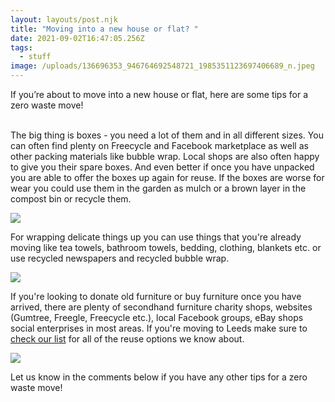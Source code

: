 ```yaml
---
layout: layouts/post.njk
title: "Moving into a new house or flat? "
date: 2021-09-02T16:47:05.256Z
tags:
  - stuff
image: /uploads/136696353_946764692548721_1985351123697406689_n.jpeg
---
```

If you’re about to move into a new house or flat, here are some tips for a zero waste move!

\
The big thing is boxes - you need a lot of them and in all different sizes. You can often find plenty on Freecycle and Facebook marketplace as well as other packing materials like bubble wrap. Local shops are also often happy to give you their spare boxes. And even better if once you have unpacked you are able to offer the boxes up again for reuse. If the boxes are worse for wear you could use them in the garden as mulch or a brown layer in the compost bin or recycle them.

![](/uploads/boxes.png)

For wrapping delicate things up you can use things that you're already moving like tea towels, bathroom towels, bedding, clothing, blankets etc. or use recycled newspapers and recycled bubble wrap.

![](/uploads/wrapping.png)

If you're looking to donate old furniture or buy furniture once you have arrived, there are plenty of secondhand furniture charity shops, websites (Gumtree, Freegle, Freecycle etc.), local Facebook groups, eBay shops social enterprises in most areas. If you're moving to Leeds make sure to [check our list](https://www.zerowasteleeds.org.uk/tips/donating-and-buying-secondhand-stuff/) for all of the reuse options we know about.

![](/uploads/old-furniture.png)

Let us know in the comments below if you have any other tips for a zero waste move!
